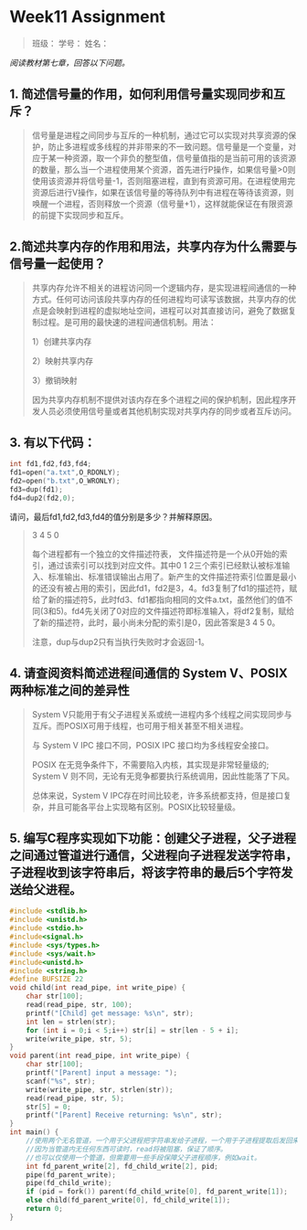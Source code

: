 # Week11 Assignment

> 班级：
> 学号：
> 姓名：

*阅读教材第七章，回答以下问题。*

## 1. 简述信号量的作用，如何利用信号量实现同步和互斥？

> 信号量是进程之间同步与互斥的一种机制，通过它可以实现对共享资源的保护，防止多进程或多线程的并非带来的不一致问题。信号量是一个变量，对应于某一种资源，取一个非负的整型值，信号量值指的是当前可用的该资源的数量，那么当一个进程使用某个资源，首先进行P操作，如果信号量>0则使用该资源并将信号量-1，否则阻塞进程，直到有资源可用。在进程使用完资源后进行V操作，如果在该信号量的等待队列中有进程在等待该资源，则唤醒一个进程，否则释放一个资源（信号量+1），这样就能保证在有限资源的前提下实现同步和互斥。

## 2.简述共享内存的作用和用法，共享内存为什么需要与信号量一起使用？

> 共享内存允许不相关的进程访问同一个逻辑内存，是实现进程间通信的一种方式。任何可访问该段共享内存的任何进程均可读写该数据，共享内存的优点是会映射到进程的虚拟地址空间，进程可以对其直接访问，避免了数据复制过程。是可用的最快速的进程间通信机制。用法：
>
> 1）创建共享内存
>
> 2）映射共享内存
>
> 3）撤销映射
>
> 因为共享内存机制不提供对该内存在多个进程之间的保护机制，因此程序开发人员必须使用信号量或者其他机制实现对共享内存的同步或者互斥访问。

## 3. 有以下代码：

```C
int fd1,fd2,fd3,fd4;
fd1=open("a.txt",O_RDONLY);
fd2=open("b.txt",O_WRONLY);
fd3=dup(fd1);
fd4=dup2(fd2,0);
```

请问，最后fd1,fd2,fd3,fd4的值分别是多少？并解释原因。

> 3 4 5 0
>
> 每个进程都有一个独立的文件描述符表， 文件描述符是一个从0开始的索引，通过该索引可以找到对应文件。其中0 1 2三个索引已经默认被标准输入、标准输出、标准错误输出占用了。新产生的文件描述符索引位置是最小的还没有被占用的索引，因此fd1，fd2是3，4。fd3复制了fd1的描述符，赋给了新的描述符5，此时fd3、fd1都指向相同的文件a.txt，虽然他们的值不同(3和5)。fd4先关闭了0对应的文件描述符即标准输入，将df2复制，赋给了新的描述符，此时，最小尚未分配的索引是0，因此答案是3 4 5 0。
>
> 注意，dup与dup2只有当执行失败时才会返回-1。

## 4. 请查阅资料简述进程间通信的 System V、POSIX 两种标准之间的差异性

> System V只能用于有父子进程关系或统一进程内多个线程之间实现同步与互斥。而POSIX可用于线程，也可用于相关甚至不相关进程。
>
> 与 System V IPC 接口不同，POSIX IPC 接口均为多线程安全接口。
>
> POSIX 在无竞争条件下，不需要陷入内核，其实现是非常轻量级的; System V 则不同，无论有无竞争都要执行系统调用，因此性能落了下风。
>
> 总体来说，System V IPC存在时间比较老，许多系统都支持，但是接口复杂，并且可能各平台上实现略有区别。POSIX比较轻量级。

## 5. 编写C程序实现如下功能：创建父子进程，父子进程之间通过管道进行通信，父进程向子进程发送字符串，子进程收到该字符串后，将该字符串的最后5个字符发送给父进程。

```C
#include <stdlib.h>
#include <unistd.h>
#include <stdio.h>
#include<signal.h>
#include <sys/types.h>
#include <sys/wait.h>
#include<unistd.h>
#include <string.h>
#define BUFSIZE 22
void child(int read_pipe, int write_pipe) {
    char str[100];
    read(read_pipe, str, 100);
    printf("[Child] get message: %s\n", str);
    int len = strlen(str);
    for (int i = 0;i < 5;i++) str[i] = str[len - 5 + i];
    write(write_pipe, str, 5);
}
void parent(int read_pipe, int write_pipe) {
    char str[100];
    printf("[Parent] input a message: ");
    scanf("%s", str);
    write(write_pipe, str, strlen(str));
    read(read_pipe, str, 5);
    str[5] = 0;
    printf("[Parent] Receive returning: %s\n", str);
}
int main() {
    //使用两个无名管道，一个用于父进程把字符串发给子进程，一个用于子进程提取后发回来。
    //因为当管道内无任何东西可读时，read将被阻塞，保证了顺序。
    //也可以仅使用一个管道，但需要用一些手段保障父子进程顺序，例如wait。
    int fd_parent_write[2], fd_child_write[2], pid;
    pipe(fd_parent_write);
    pipe(fd_child_write);
    if (pid = fork()) parent(fd_child_write[0], fd_parent_write[1]);
    else child(fd_parent_write[0], fd_child_write[1]);
    return 0;
}
```

